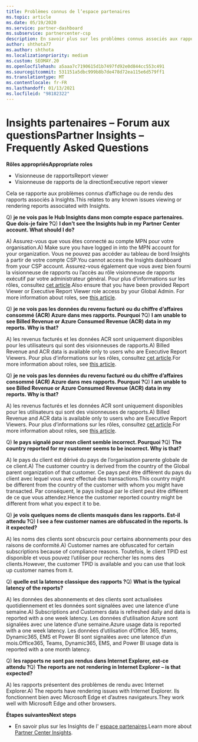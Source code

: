 ```yaml
---
title: Problèmes connus de l’espace partenaires
ms.topic: article
ms.date: 05/19/2020
ms.service: partner-dashboard
ms.subservice: partnercenter-csp
description: En savoir plus sur les problèmes connus associés aux rapports de l’espace partenaires (PCI). Les informations peuvent inclure des problèmes de rendu connus ou des limitations de rapports.
author: shthota77
ms.author: shthota
ms.localizationpriority: medium
ms.custom: SEOMAY.20
ms.openlocfilehash: a5aaa7c7190615d1b7497fd92e0d844cc553c491
ms.sourcegitcommit: 531151a5dbc999b8b7de478d72ea115e6d579ff1
ms.translationtype: MT
ms.contentlocale: fr-FR
ms.lasthandoff: 01/13/2021
ms.locfileid: "98182322"
---
```

# <a name="partner-insights--frequently-asked-questions"></a><span data-ttu-id="159d9-104">Insights partenaires – Forum aux questions</span><span class="sxs-lookup"><span data-stu-id="159d9-104">Partner Insights – Frequently Asked Questions</span></span>

<span data-ttu-id="159d9-105">**Rôles appropriés**</span><span class="sxs-lookup"><span data-stu-id="159d9-105">**Appropriate roles**</span></span>
- <span data-ttu-id="159d9-106">Visionneuse de rapports</span><span class="sxs-lookup"><span data-stu-id="159d9-106">Report viewer</span></span>
- <span data-ttu-id="159d9-107">Visionneuse de rapports de la direction</span><span class="sxs-lookup"><span data-stu-id="159d9-107">Executive report viewer</span></span>

<span data-ttu-id="159d9-108">Cela se rapporte aux problèmes connus d’affichage ou de rendu des rapports associés à Insights.</span><span class="sxs-lookup"><span data-stu-id="159d9-108">This relates to any known issues viewing or rendering reports associated with Insights.</span></span>

<span data-ttu-id="159d9-109">Q) **je ne vois pas le Hub Insights dans mon compte espace partenaires. Que dois-je faire ?**</span><span class="sxs-lookup"><span data-stu-id="159d9-109">Q) **I don’t see the Insights hub in my Partner Center account. What should I do?**</span></span>

<span data-ttu-id="159d9-110">A) Assurez-vous que vous êtes connecté au compte MPN pour votre organisation.</span><span class="sxs-lookup"><span data-stu-id="159d9-110">A) Make sure you have logged in into the MPN account for your organization.</span></span> <span data-ttu-id="159d9-111">Vous ne pouvez pas accéder au tableau de bord Insights à partir de votre compte CSP.</span><span class="sxs-lookup"><span data-stu-id="159d9-111">You cannot access the Insights dashboard from your CSP account.</span></span> <span data-ttu-id="159d9-112">Assurez-vous également que vous avez bien fourni la visionneuse de rapports ou l’accès au rôle visionneuse de rapports exécutif par votre administrateur général.  Pour plus d’informations sur les rôles, consultez [cet article](./pci-roles.md).</span><span class="sxs-lookup"><span data-stu-id="159d9-112">Also ensure that you have been provided Report Viewer or Executive Report Viewer role access by your Global Admin.  For more information about roles, see [this article](./pci-roles.md).</span></span>

<span data-ttu-id="159d9-113">Q) **je ne vois pas les données du revenu facturé ou du chiffre d’affaires consommé (ACR) Azure dans mes rapports. Pourquoi ?**</span><span class="sxs-lookup"><span data-stu-id="159d9-113">Q) **I am unable to see Billed Revenue or Azure Consumed Revenue (ACR) data in my reports. Why is that?**</span></span>

<span data-ttu-id="159d9-114">A) les revenus facturés et les données ACR sont uniquement disponibles pour les utilisateurs qui sont des visionneuses de rapports.</span><span class="sxs-lookup"><span data-stu-id="159d9-114">A) Billed Revenue and ACR data is available only to users who are Executive Report Viewers.</span></span>  <span data-ttu-id="159d9-115">Pour plus d’informations sur les rôles, consultez [cet article](./pci-roles.md).</span><span class="sxs-lookup"><span data-stu-id="159d9-115">For more information about roles, see [this article](./pci-roles.md).</span></span>

<span data-ttu-id="159d9-116">Q) **je ne vois pas les données du revenu facturé ou du chiffre d’affaires consommé (ACR) Azure dans mes rapports. Pourquoi ?**</span><span class="sxs-lookup"><span data-stu-id="159d9-116">Q) **I am unable to see Billed Revenue or Azure Consumed Revenue (ACR) data in my reports. Why is that?**</span></span>

<span data-ttu-id="159d9-117">A) les revenus facturés et les données ACR sont uniquement disponibles pour les utilisateurs qui sont des visionneuses de rapports.</span><span class="sxs-lookup"><span data-stu-id="159d9-117">A) Billed Revenue and ACR data is available only to users who are Executive Report Viewers.</span></span> <span data-ttu-id="159d9-118">Pour plus d’informations sur les rôles, consultez [cet article](./pci-roles.md).</span><span class="sxs-lookup"><span data-stu-id="159d9-118">For more information about roles, see [this article](./pci-roles.md).</span></span>

<span data-ttu-id="159d9-119">Q) **le pays signalé pour mon client semble incorrect. Pourquoi ?**</span><span class="sxs-lookup"><span data-stu-id="159d9-119">Q) **The country reported for my customer seems to be incorrect. Why is that?**</span></span>

<span data-ttu-id="159d9-120">A) le pays du client est dérivé du pays de l’organisation parente globale de ce client.</span><span class="sxs-lookup"><span data-stu-id="159d9-120">A) The customer country is derived from the country of the Global parent organization of that customer.</span></span> <span data-ttu-id="159d9-121">Ce pays peut être différent du pays du client avec lequel vous avez effectué des transactions.</span><span class="sxs-lookup"><span data-stu-id="159d9-121">This country might be different from the country of the customer with whom you might have transacted.</span></span> <span data-ttu-id="159d9-122">Par conséquent, le pays indiqué par le client peut être différent de ce que vous attendez.</span><span class="sxs-lookup"><span data-stu-id="159d9-122">Hence the customer reported country might be different from what you expect it to be.</span></span>

<span data-ttu-id="159d9-123">Q) **je vois quelques noms de clients masqués dans les rapports. Est-il attendu ?**</span><span class="sxs-lookup"><span data-stu-id="159d9-123">Q) **I see a few customer names are obfuscated in the reports. Is it expected?**</span></span>

<span data-ttu-id="159d9-124">A) les noms des clients sont obscurcis pour certains abonnements pour des raisons de conformité.</span><span class="sxs-lookup"><span data-stu-id="159d9-124">A) Customer names are obfuscated for certain subscriptions because of compliance reasons.</span></span> <span data-ttu-id="159d9-125">Toutefois, le client TPID est disponible et vous pouvez l’utiliser pour rechercher les noms des clients.</span><span class="sxs-lookup"><span data-stu-id="159d9-125">However, the customer TPID is available and you can use that look up customer names from it.</span></span>

<span data-ttu-id="159d9-126">Q) **quelle est la latence classique des rapports ?**</span><span class="sxs-lookup"><span data-stu-id="159d9-126">Q) **What is the typical latency of the reports?**</span></span>

<span data-ttu-id="159d9-127">A) les données des abonnements et des clients sont actualisées quotidiennement et les données sont signalées avec une latence d’une semaine.</span><span class="sxs-lookup"><span data-stu-id="159d9-127">A) Subscriptions and Customers data is refreshed daily and data is reported with a one week latency.</span></span> <span data-ttu-id="159d9-128">Les données d’utilisation Azure sont signalées avec une latence d’une semaine.</span><span class="sxs-lookup"><span data-stu-id="159d9-128">Azure usage data is reported with a one week latency.</span></span> <span data-ttu-id="159d9-129">Les données d’utilisation d’Office 365, teams, Dynamic365, EMS et Power BI sont signalées avec une latence d’un mois.</span><span class="sxs-lookup"><span data-stu-id="159d9-129">Office365, Teams, Dynamic365, EMS, and Power BI usage data is reported with a one month latency.</span></span>

<span data-ttu-id="159d9-130">Q) **les rapports ne sont pas rendus dans Internet Explorer, est-ce attendu ?**</span><span class="sxs-lookup"><span data-stu-id="159d9-130">Q) **The reports are not rendering in Internet Explorer – is that expected?**</span></span>

<span data-ttu-id="159d9-131">A) les rapports présentent des problèmes de rendu avec Internet Explorer.</span><span class="sxs-lookup"><span data-stu-id="159d9-131">A)  The reports have rendering issues with Internet Explorer.</span></span> <span data-ttu-id="159d9-132">Ils fonctionnent bien avec Microsoft Edge et d’autres navigateurs.</span><span class="sxs-lookup"><span data-stu-id="159d9-132">They work well with Microsoft Edge and other browsers.</span></span>

<span data-ttu-id="159d9-133">**Étapes suivantes**</span><span class="sxs-lookup"><span data-stu-id="159d9-133">**Next steps**</span></span>

- <span data-ttu-id="159d9-134">En savoir plus sur les Insights de l' [espace partenaires](partner-center-insights.md).</span><span class="sxs-lookup"><span data-stu-id="159d9-134">Learn more about [Partner Center Insights](partner-center-insights.md).</span></span>